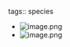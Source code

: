 tags:: species

- ![image.png](https://peach-geographical-bat-397.mypinata.cloud/ipfs/QmdHtYhwtDZYkg4aKb8k4fYPbk3QobURUNeFJg3D7m826v)
- ![image.png](https://peach-geographical-bat-397.mypinata.cloud/ipfs/QmcfAtXffbW8tewX8oVC33pf2aRnVo19WADUtXGaHpT6A1)